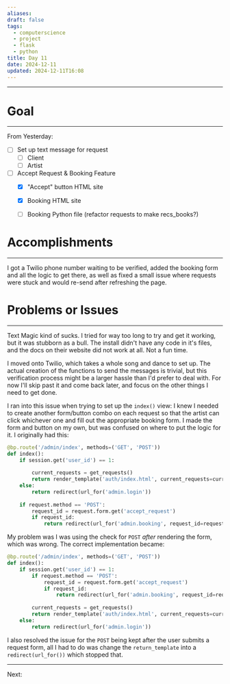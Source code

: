 ```yaml
---
aliases: 
draft: false
tags:
  - computerscience
  - project
  - flask
  - python
title: Day 11
date: 2024-12-11
updated: 2024-12-11T16:08
---
```


-------------------------------------------------------------------------------


# Goal
---
From Yesterday:
- [ ] Set up text message for request
	- [ ] Client
	- [ ] Artist
- [ ] Accept Request & Booking Feature
	- [x] "Accept" button HTML site
	- [x] Booking HTML site
	- [ ] Booking Python file (refactor requests to make recs_books?)


# Accomplishments
---
I got a Twilio phone number waiting to be verified, added the booking form and all the logic to get there, as well as fixed a small issue where requests were stuck and would re-send after refreshing the page. 


# Problems or Issues
---
Text Magic kind of sucks. I tried for way too long to try and get it working, but it was stubborn as a bull. The install didn't have any code in it's files, and the docs on their website did not work at all. Not a fun time.

I moved onto Twilio, which takes a whole song and dance to set up. The actual creation of the functions to send the messages is trivial, but this verification process might be a larger hassle than I'd prefer to deal with. For now I'll skip past it and come back later, and focus on the other things I need to get done.

I ran into this issue when trying to set up the `index()` view: I knew I needed to create another form/button combo on each request so that the artist can click whichever one and fill out the appropriate booking form. I made the form and button on my own, but was confused on where to put the logic for it. I originally had this:

```python
@bp.route('/admin/index', methods=('GET', 'POST'))  
def index():  
    if session.get('user_id') == 1:  
          
        current_requests = get_requests()  
        return render_template('auth/index.html', current_requests=current_requests)  
    else:  
        return redirect(url_for('admin.login'))
	
	if request.method == 'POST':  
	    request_id = request.form.get('accept_request')  
	    if request_id:  
	        return redirect(url_for('admin.booking', request_id=request_id)) 
```

My problem was I was using the check for `POST` *after* rendering the form, which was wrong. The correct implementation became:

```python
@bp.route('/admin/index', methods=('GET', 'POST'))  
def index():  
    if session.get('user_id') == 1:  
        if request.method == 'POST':  
            request_id = request.form.get('accept_request')  
            if request_id:  
                return redirect(url_for('admin.booking', request_id=request_id))  
  
        current_requests = get_requests()  
        return render_template('auth/index.html', current_requests=current_requests)  
    else:  
        return redirect(url_for('admin.login'))
```

I also resolved the issue for the `POST` being kept after the user submits a request form, all I had to do was change the `return_template` into a `redirect(url_for())` which stopped that. 

---
Next: 

